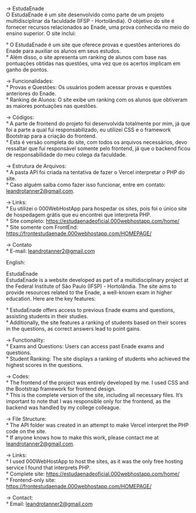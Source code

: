-> EstudaEnade  
O EstudaEnade é um site desenvolvido como parte de um projeto multidisciplinar da faculdade (IFSP - Hortolândia). O objetivo do site é fornecer recursos relacionados ao Enade, uma prova conhecida no meio do ensino superior. O site inclui:  

° O EstudaEnade é um site que oferece provas e questões anteriores do Enade para auxiliar os alunos em seus estudos.  
° Além disso, o site apresenta um ranking de alunos com base nas pontuações obtidas nas questões, uma vez que os acertos implicam em ganho de pontos.  

-> Funcionalidades:  
° Provas e Questões: Os usuários podem acessar provas e questões anteriores do Enade.  
° Ranking de Alunos: O site exibe um ranking com os alunos que obtiveram as maiores pontuações nas questões.  

-> Códigos:  
° A parte de frontend do projeto foi desenvolvida totalmente por mim, já que foi a parte a qual fui responsabilizado, eu utilizei CSS e o framework Bootstrap para a criação do frontend.  
° Esta é versão completa do site, com todos os arquivos necessários, devo ressaltar que fui responsável somente pelo frontend, já que o backend ficou de responsabilidade do meu colega da faculdade.  

-> Estrutura de Arquivos:  
° A pasta API foi criada na tentativa de fazer o Vercel interpretar o PHP do site.  
° Caso alguém saiba como fazer isso funcionar, entre em contato: leandrotanner2@gmail.com.  

-> Links:  
° Eu utilizei o 000WebHostApp para hospedar os sites, pois foi o único site de hospedagem grátis que eu encontrei que interpreta PHP.  
° Site completo: https://estudaenadeoficial.000webhostapp.com/home/  
° Site somente com FrontEnd: https://frontestudaenade.000webhostapp.com/HOMEPAGE/  

-> Contato  
° E-mail: leandrotanner2@gmail.com  

English:  

EstudaEnade  
EstudaEnade is a website developed as part of a multidisciplinary project at the Federal Institute of São Paulo (IFSP) - Hortolândia. The site aims to provide resources related to the Enade, a well-known exam in higher education. Here are the key features:  

° EstudaEnade offers access to previous Enade exams and questions, assisting students in their studies.  
° Additionally, the site features a ranking of students based on their scores in the questions, as correct answers lead to point gains.  

-> Functionality:  
° Exams and Questions: Users can access past Enade exams and questions.  
° Student Ranking: The site displays a ranking of students who achieved the highest scores in the questions.  

-> Codes:  
° The frontend of the project was entirely developed by me. I used CSS and the Bootstrap framework for frontend design.  
° This is the complete version of the site, including all necessary files. It’s important to note that I was responsible only for the frontend, as the backend was handled by my college colleague.  

-> File Structure:  
° The API folder was created in an attempt to make Vercel interpret the PHP code on the site.  
° If anyone knows how to make this work, please contact me at leandrotanner2@gmail.com.  

-> Links:  
° I used 000WebHostApp to host the sites, as it was the only free hosting service I found that interprets PHP.  
° Complete site: https://estudaenadeoficial.000webhostapp.com/home/  
° Frontend-only site: https://frontestudaenade.000webhostapp.com/HOMEPAGE/  

-> Contact:  
° Email: leandrotanner2@gmail.com  
